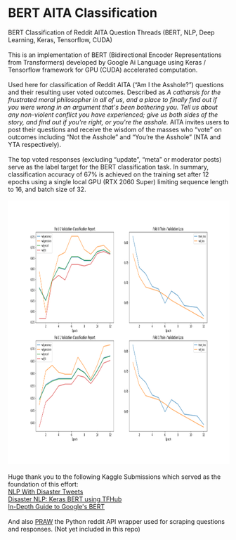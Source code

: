 # BERT AITA Classification
 BERT Classification of Reddit AITA Question Threads (BERT, NLP, Deep Learning, Keras, Tensorflow, CUDA)
<br>
<br>
This is an implementation of BERT (Bidirectional Encoder Representations from Transformers) developed by Google Ai Language using Keras / Tensorflow framework for GPU (CUDA) accelerated computation. 
<br>
<br>
Used here for classification of Reddit AITA (“Am I the Asshole?”) questions and their resulting user voted outcomes. Described as *A catharsis for the frustrated moral philosopher in all of us, and a place to finally find out if you were wrong in an argument that's been bothering you. Tell us about any non-violent conflict you have experienced; give us both sides of the story, and find out if you're right, or you're the asshole.* AITA invites users to post their questions and receive the wisdom of the masses who “vote” on outcomes including “Not the Asshole” and “You’re the Asshole” (NTA and YTA respectively).
<br>
<br>
The top voted responses (excluding “update”, “meta” or moderator posts) serve as the label target for the BERT classification task. In summary, classification accuracy of 67% is achieved on the training set after 12 epochs using a single local GPU (RTX 2060 Super) limiting sequence length to 16, and batch size of 32. 
<br>
<br>
<img src="Learning_Curve.png" alt="drawing" width="600" height="600"/>
<br>
<br>
Huge thank you to the following Kaggle Submissions which served as the foundation of this effort: <br>
[NLP With Disaster Tweets](https://www.kaggle.com/gunesevitan/nlp-with-disaster-tweets-eda-cleaning-and-bert#0.-Introduction-and-References) <br>
[Disaster NLP: Keras BERT using TFHub](https://www.kaggle.com/xhlulu/disaster-nlp-keras-bert-using-tfhub) <br>
[In-Depth Guide to Google's BERT](https://www.kaggle.com/ratan123/in-depth-guide-to-google-s-bert) <br>
<br>
And also [PRAW](https://praw.readthedocs.io/en/latest/) the Python reddit API wrapper used for scraping questions and responses. (Not yet included in this repo)
